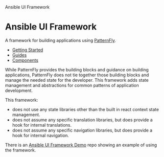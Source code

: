 Ansible UI Framework

# Ansible UI Framework

A framework for building applications using [PatternFly](https://www.patternfly.org).

- [Getting Started](guides/GettingStarted.md)
- [Guides](Guides.md)
- [Components](Components.md)

While PatternFly provides the building blocks and guidance on building applications, PatternFly does not tie together those building blocks and manage the needed state for the developer. This framework adds state management and abstractions for common patterns of application development.

This framework:

- does not use any state libraries other than the built in react context state management.
- does not assume any specific translation libraries, but does provide a hook for internal translations.
- does not assume any specific navigation libraries, but does provide a hook for internal navigation.

There is an [Ansible UI Framework Demo](https://github.com/jamestalton/ansible-ui-framework-demo) repo showing an example of using the framework.

